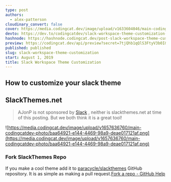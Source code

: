 ```yaml
---
type: post
authors:
  - alex-patterson
cloudinary_convert: false
cover: https://media.codingcat.dev/image/upload/v1633604046/main-codingcatdev-photo/rbjubpuetc0xhsiburfk.png
devto: https://dev.to/codingcatdev/slack-workspace-theme-customization-24o
hashnode: https://hashnode.codingcat.dev/post-slack-workspace-theme-customization
preview: https://codingcat.dev/api/preview?secret=7tjQhb1qQlS3FtyV3b0I&selectionType=post&selectionSlug=slack-workspace-theme-customization&_id=f7598d7d2825459496a3e15c15f398ae
published: published
slug: slack-workspace-theme-customization
start: August 1, 2019
title: Slack Workspace Theme Customization
---
```


## How to customize your slack theme

## SlackThemes.net

> AJonP is not sponsored by [Slack](https://slack.com/) , neither is slackthemes.net at time of this posting. But we both think it is a great tool!

![https://media.codingcat.dev/image/upload/v1657636760/main-codingcatdev-photo/baa64921-e144-4469-98a9-deae017121af.png](https://media.codingcat.dev/image/upload/v1657636760/main-codingcatdev-photo/baa64921-e144-4469-98a9-deae017121af.png)

### Fork SlackThemes Repo

If you make a cool theme add it to [paracycle/slackthemes](https://github.com/paracycle/slackthemes) GitHub repository. It is as simple as making a pull request.[Fork a repo - GitHub Help](https://help.github.com/en/articles/fork-a-repo)
